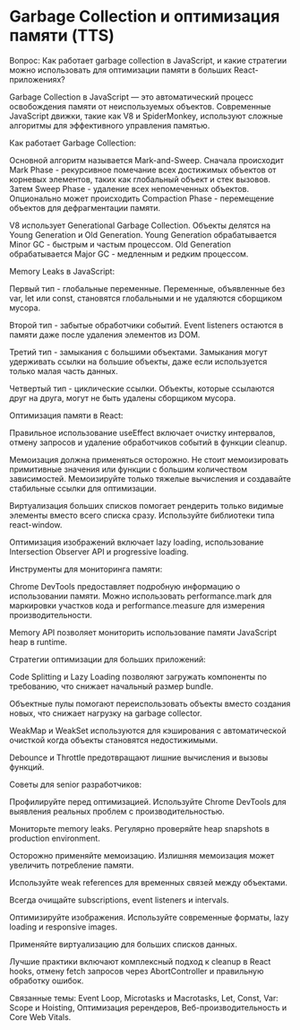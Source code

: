 # Garbage Collection и оптимизация памяти (TTS)

Вопрос: Как работает garbage collection в JavaScript, и какие стратегии можно использовать для оптимизации памяти в больших React-приложениях?

Garbage Collection в JavaScript — это автоматический процесс освобождения памяти от неиспользуемых объектов. Современные JavaScript движки, такие как V8 и SpiderMonkey, используют сложные алгоритмы для эффективного управления памятью.

Как работает Garbage Collection:

Основной алгоритм называется Mark-and-Sweep. Сначала происходит Mark Phase - рекурсивное помечание всех достижимых объектов от корневых элементов, таких как глобальный объект и стек вызовов. Затем Sweep Phase - удаление всех непомеченных объектов. Опционально может происходить Compaction Phase - перемещение объектов для дефрагментации памяти.

V8 использует Generational Garbage Collection. Объекты делятся на Young Generation и Old Generation. Young Generation обрабатывается Minor GC - быстрым и частым процессом. Old Generation обрабатывается Major GC - медленным и редким процессом.

Memory Leaks в JavaScript:

Первый тип - глобальные переменные. Переменные, объявленные без var, let или const, становятся глобальными и не удаляются сборщиком мусора.

Второй тип - забытые обработчики событий. Event listeners остаются в памяти даже после удаления элементов из DOM.

Третий тип - замыкания с большими объектами. Замыкания могут удерживать ссылки на большие объекты, даже если используется только малая часть данных.

Четвертый тип - циклические ссылки. Объекты, которые ссылаются друг на друга, могут не быть удалены сборщиком мусора.

Оптимизация памяти в React:

Правильное использование useEffect включает очистку интервалов, отмену запросов и удаление обработчиков событий в функции cleanup.

Мемоизация должна применяться осторожно. Не стоит мемоизировать примитивные значения или функции с большим количеством зависимостей. Мемоизируйте только тяжелые вычисления и создавайте стабильные ссылки для оптимизации.

Виртуализация больших списков помогает рендерить только видимые элементы вместо всего списка сразу. Используйте библиотеки типа react-window.

Оптимизация изображений включает lazy loading, использование Intersection Observer API и progressive loading.

Инструменты для мониторинга памяти:

Chrome DevTools предоставляет подробную информацию о использовании памяти. Можно использовать performance.mark для маркировки участков кода и performance.measure для измерения производительности.

Memory API позволяет мониторить использование памяти JavaScript heap в runtime.

Стратегии оптимизации для больших приложений:

Code Splitting и Lazy Loading позволяют загружать компоненты по требованию, что снижает начальный размер bundle.

Объектные пулы помогают переиспользовать объекты вместо создания новых, что снижает нагрузку на garbage collector.

WeakMap и WeakSet используются для кэширования с автоматической очисткой когда объекты становятся недостижимыми.

Debounce и Throttle предотвращают лишние вычисления и вызовы функций.

Советы для senior разработчиков:

Профилируйте перед оптимизацией. Используйте Chrome DevTools для выявления реальных проблем с производительностью.

Мониторьте memory leaks. Регулярно проверяйте heap snapshots в production environment.

Осторожно применяйте мемоизацию. Излишняя мемоизация может увеличить потребление памяти.

Используйте weak references для временных связей между объектами.

Всегда очищайте subscriptions, event listeners и intervals.

Оптимизируйте изображения. Используйте современные форматы, lazy loading и responsive images.

Применяйте виртуализацию для больших списков данных.

Лучшие практики включают комплексный подход к cleanup в React hooks, отмену fetch запросов через AbortController и правильную обработку ошибок.

Связанные темы: Event Loop, Microtasks и Macrotasks, Let, Const, Var: Scope и Hoisting, Оптимизация ререндеров, Веб-производительность и Core Web Vitals.
